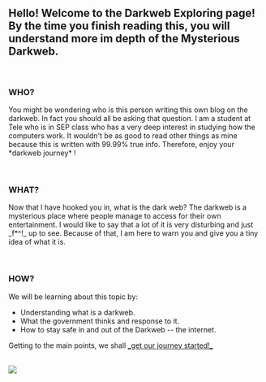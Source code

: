 ## Hello! Welcome to the Darkweb Exploring page! By the time you finish reading this, you will understand more im depth of the Mysterious Darkweb. 
<br>

### WHO?
<p> You might be wondering who is this person writing this own blog on the darkweb. In fact you should all be asking that question. I am a student
at Tele who is in SEP class who has a very deep interest in studying how the computers work. It wouldn't be as good to read other things as mine because
this is written with 99.99% true info. Therefore, enjoy your *darkweb journey* ! </p> <br>

### WHAT?
<p> Now that I have hooked you in, what is the dark web? The darkweb is a mysterious place where people manage to access for their own entertainment. 
I would like to say that a lot of it is very disturbing and just _f*^!_ up to see. Because of that, I am here to warn you and give you a tiny 
idea of what it is. </p> <br> 

### HOW? 
<p> We will be learning about this topic by:
<ul> 
    <li> Understanding what is a darkweb. </li>
    <li> What the government thinks and response to it. </li>
    <li> How to stay safe in and out of the Darkweb -- the internet. </li>
</ul> </p>

<p> Getting to the main points, we shall <a href="darkweb.md"> _get our journey started!_ <p> <br>

<img src="https://encrypted-tbn0.gstatic.com/images?q=tbn:ANd9GcSSrCmpAk_q39iGH3Wrb04LcMZRtW4DluW4syswCGT5r-3Yf1ZD0w&s">
